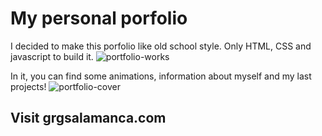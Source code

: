 # My personal porfolio

I decided to make this porfolio like old school style. Only HTML, CSS and javascript to build it. 
![portfolio-works](https://user-images.githubusercontent.com/47540285/114130946-8b859c00-98f9-11eb-81e8-4e75fd2ea3eb.png)

In it, you can find some animations, information about myself and my last projects!
![portfolio-cover](https://user-images.githubusercontent.com/47540285/114130950-8d4f5f80-98f9-11eb-9703-d46034d8d10a.png)

## Visit grgsalamanca.com 
